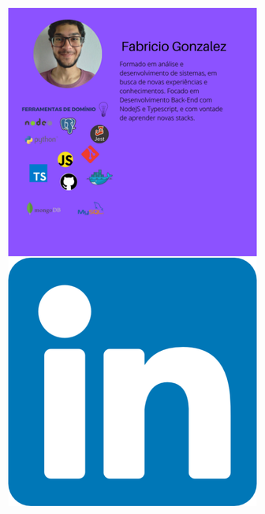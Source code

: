 ![Imagem de perfil](https://github.com/FabricioGonzalez/FabricioGonzalez/blob/main/paginaprincipal.png?raw=true)
[![homepage](https://github.com/FabricioGonzalez/FabricioGonzalez/blob/main/linkedin.png)](https://www.linkedin.com/in/fabricio-gonzalez-fran%C3%A7a-ribeiro-3b642a17a/ "Redirect to profile on linkedIn")
<!--
**FabricioGonzalez/FabricioGonzalez** is a ✨ _special_ ✨ repository because its `README.md` (this file) appears on your GitHub profile.

Here are some ideas to get you started:

- 🔭 I’m currently working on ...
- 🌱 I’m currently learning ...
- 👯 I’m looking to collaborate on ...
- 🤔 I’m looking for help with ...
- 💬 Ask me about ...
- 📫 How to reach me: ...
- 😄 Pronouns: ...
- ⚡ Fun fact: ...
-->
